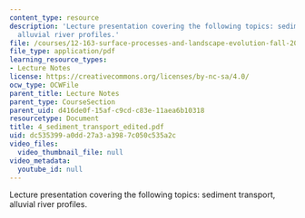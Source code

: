 ```yaml
---
content_type: resource
description: 'Lecture presentation covering the following topics: sediment transport,
  alluvial river profiles.'
file: /courses/12-163-surface-processes-and-landscape-evolution-fall-2004/dc535399a0dd27a3a3987c050c535a2c_4_sediment_transport_edited.pdf
file_type: application/pdf
learning_resource_types:
- Lecture Notes
license: https://creativecommons.org/licenses/by-nc-sa/4.0/
ocw_type: OCWFile
parent_title: Lecture Notes
parent_type: CourseSection
parent_uid: d416de0f-15af-c9cd-c83e-11aea6b10318
resourcetype: Document
title: 4_sediment_transport_edited.pdf
uid: dc535399-a0dd-27a3-a398-7c050c535a2c
video_files:
  video_thumbnail_file: null
video_metadata:
  youtube_id: null
---
```

Lecture presentation covering the following topics: sediment transport, alluvial river profiles.